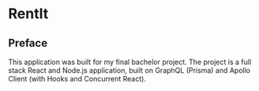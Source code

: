 # RentIt

## Preface

This application was built for my final bachelor project. The project is a full stack React and Node.js application, built on GraphQL (Prisma) and Apollo Client (with Hooks and Concurrent React).
